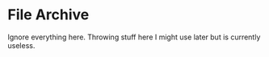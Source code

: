 # File Archive

Ignore everything here. Throwing stuff here I might use later but is currently useless.
